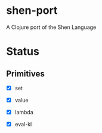 # shen-port

A Clojure port of the Shen Language

# Status

## Primitives

- [X] set
- [X] value

- [X] lambda
- [X] eval-kl
